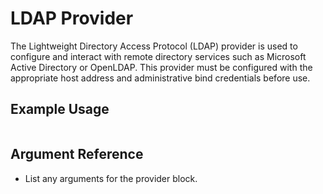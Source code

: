 # LDAP Provider

The Lightweight Directory Access Protocol (LDAP) provider is used to configure and interact with remote directory services such as Microsoft Active Directory or OpenLDAP. This provider must be configured with the appropriate host address and administrative bind credentials before use.

## Example Usage

```hcl

```

## Argument Reference

* List any arguments for the provider block.
